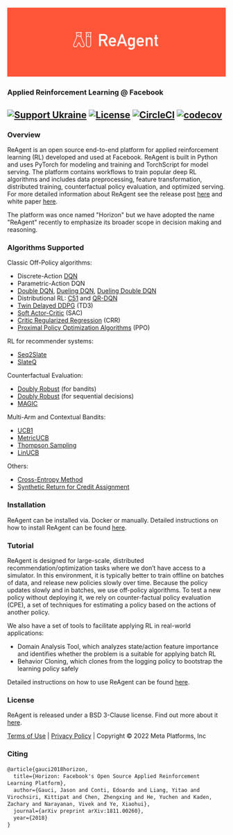 ![Banner](logo/reagent_banner.png)
### Applied Reinforcement Learning @ Facebook
[![Support Ukraine](https://img.shields.io/badge/Support-Ukraine-FFD500?style=flat&labelColor=005BBB)](https://opensource.fb.com/support-ukraine)
[![License](https://img.shields.io/badge/license-BSD%203--Clause-brightgreen)](LICENSE)
[![CircleCI](https://circleci.com/gh/facebookresearch/ReAgent/tree/main.svg?style=shield)](https://circleci.com/gh/facebookresearch/ReAgent/tree/main)
[![codecov](https://codecov.io/gh/facebookresearch/ReAgent/branch/main/graph/badge.svg)](https://codecov.io/gh/facebookresearch/ReAgent)
---

### Overview
ReAgent is an open source end-to-end platform for applied reinforcement learning (RL) developed and used at Facebook. ReAgent is built in Python and uses PyTorch for modeling and training and TorchScript for model serving. The platform contains workflows to train popular deep RL algorithms and includes data preprocessing, feature transformation, distributed training, counterfactual policy evaluation, and optimized serving. For more detailed information about ReAgent see the release post [here](https://research.fb.com/publications/horizon-facebooks-open-source-applied-reinforcement-learning-platform/) and white paper [here](https://arxiv.org/abs/1811.00260).

The platform was once named "Horizon" but we have adopted the name "ReAgent" recently to emphasize its broader scope in decision making and reasoning.

### Algorithms Supported

Classic Off-Policy algorithms:
- Discrete-Action [DQN](https://storage.googleapis.com/deepmind-media/dqn/DQNNaturePaper.pdf)
- Parametric-Action DQN
- [Double DQN](https://arxiv.org/abs/1509.06461), [Dueling DQN](https://arxiv.org/abs/1511.06581), [Dueling Double DQN](https://arxiv.org/abs/1710.02298)
- Distributional RL: [C51](https://arxiv.org/abs/1707.06887) and [QR-DQN](https://arxiv.org/abs/1710.10044)
- [Twin Delayed DDPG](https://arxiv.org/abs/1802.09477) (TD3)
- [Soft Actor-Critic](https://arxiv.org/abs/1801.01290) (SAC)
- [Critic Regularized Regression](https://arxiv.org/abs/2006.15134) (CRR)
- [Proximal Policy Optimization Algorithms](https://arxiv.org/abs/1707.06347) (PPO)

RL for recommender systems:
- [Seq2Slate](https://arxiv.org/abs/1810.02019)
- [SlateQ](https://arxiv.org/abs/1905.12767)

Counterfactual Evaluation:
- [Doubly Robust](https://arxiv.org/abs/1612.01205) (for bandits)
- [Doubly Robust](https://arxiv.org/abs/1511.03722) (for sequential decisions)
- [MAGIC](https://arxiv.org/abs/1604.00923)

Multi-Arm and Contextual Bandits:
- [UCB1](https://www.cs.bham.ac.uk/internal/courses/robotics/lectures/ucb1.pdf)
- [MetricUCB](https://arxiv.org/abs/0809.4882)
- [Thompson Sampling](https://web.stanford.edu/~bvr/pubs/TS_Tutorial.pdf)
- [LinUCB](https://arxiv.org/abs/1003.0146)


Others:
- [Cross-Entropy Method](http://web.mit.edu/6.454/www/www_fall_2003/gew/CEtutorial.pdf)
- [Synthetic Return for Credit Assignment](https://arxiv.org/abs/2102.12425)


### Installation
ReAgent can be installed via. Docker or manually. Detailed instructions on how to install ReAgent can be found [here](docs/installation.rst).

### Tutorial
ReAgent is designed for large-scale, distributed recommendation/optimization tasks where we don’t have access to a simulator.
In this environment, it is typically better to train offline on batches of data, and release new policies slowly over time.
Because the policy updates slowly and in batches, we use off-policy algorithms. To test a new policy without deploying it,
we rely on counter-factual policy evaluation (CPE), a set of techniques for estimating a policy based on the actions of another policy.

We also have a set of tools to facilitate applying RL in real-world applications:
- Domain Analysis Tool, which analyzes state/action feature importance and identifies whether the problem is a suitable for applying batch RL
- Behavior Cloning, which clones from the logging policy to bootstrap the learning policy safely

Detailed instructions on how to use ReAgent can be found [here](docs/usage.rst).


### License
ReAgent is released under a BSD 3-Clause license.  Find out more about it [here](LICENSE).

[Terms of Use](https://opensource.facebook.com/legal/terms) | [Privacy Policy](https://opensource.facebook.com/legal/privacy) | Copyright © 2022 Meta Platforms, Inc


### Citing
```
@article{gauci2018horizon,
  title={Horizon: Facebook's Open Source Applied Reinforcement Learning Platform},
  author={Gauci, Jason and Conti, Edoardo and Liang, Yitao and Virochsiri, Kittipat and Chen, Zhengxing and He, Yuchen and Kaden, Zachary and Narayanan, Vivek and Ye, Xiaohui},
  journal={arXiv preprint arXiv:1811.00260},
  year={2018}
}
```
